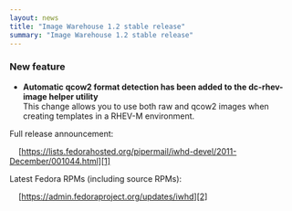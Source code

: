 ```yaml
---
layout: news
title: "Image Warehouse 1.2 stable release"
summary: "Image Warehouse 1.2 stable release"
---
```

### New feature

* __Automatic qcow2 format detection has been added to the dc-rhev-image helper
  utility__  
  This change allows you to use both raw and qcow2 images when creating
  templates in a RHEV-M environment.

Full release announcement:

&nbsp;&nbsp;&nbsp;&nbsp;[https://lists.fedorahosted.org/pipermail/iwhd-devel/2011-December/001044.html][1]

Latest Fedora RPMs (including source RPMs):

&nbsp;&nbsp;&nbsp;&nbsp;[https://admin.fedoraproject.org/updates/iwhd][2]

 [1]: https://lists.fedorahosted.org/pipermail/iwhd-devel/2011-December/001044.html "Image Warehouse 1.2 release announcement"
 [2]: https://admin.fedoraproject.org/updates/iwhd "Fedora RPMs for Image Warehouse"
